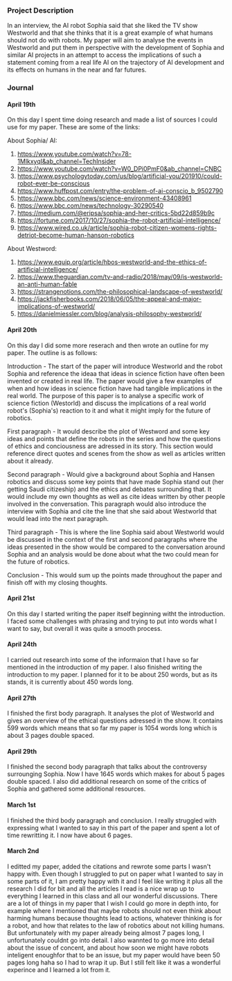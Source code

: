 ### Project Description

In an interview, the AI robot Sophia said that she liked the TV show Westworld and that she thinks that it is a great example of what humans should not do with robots. My paper will aim to analyse the events in Westworld and put them in perspective with the development of Sophia and similar AI projects in an attempt to access the implications of such a statement coming from a real life AI on the trajectory of AI development and its effects on humans in the near and far futures.  

### Journal 

#### April 19th

On this day I spent time doing research and made a list of sources I could use for my paper. These are some of the links:

About Sophia/ AI:

1) https://www.youtube.com/watch?v=78-1MlkxyqI&ab_channel=TechInsider
2) https://www.youtube.com/watch?v=W0_DPi0PmF0&ab_channel=CNBC
3) https://www.psychologytoday.com/us/blog/artificial-you/201910/could-robot-ever-be-conscious
4) https://www.huffpost.com/entry/the-problem-of-ai-conscio_b_9502790
5) https://www.bbc.com/news/science-environment-43408961
6) https://www.bbc.com/news/technology-30290540
7) https://medium.com/@eripsa/sophia-and-her-critics-5bd22d859b9c
8) https://fortune.com/2017/10/27/sophia-the-robot-artificial-intelligence/
9) https://www.wired.co.uk/article/sophia-robot-citizen-womens-rights-detriot-become-human-hanson-robotics


About Westword:

1) https://www.equip.org/article/hbos-westworld-and-the-ethics-of-artificial-intelligence/
2) https://www.theguardian.com/tv-and-radio/2018/may/09/is-westworld-an-anti-human-fable
3) https://strangenotions.com/the-philosophical-landscape-of-westworld/
4) https://jackfisherbooks.com/2018/06/05/the-appeal-and-major-implications-of-westworld/
5) https://danielmiessler.com/blog/analysis-philosophy-westworld/



#### April 20th

On this day I did some more reserach and then wrote an outline for my paper. The outline is as follows:

Introduction - The start of the paper will introduce Westworld and the robot Sophia and reference the ideaa that ideas in science fiction have often been invented or created in real life. The paper would give a few examples of when and how ideas in science fiction have had tangible implications in the real world. The purpose of this paper is to analyse a specific work of science fiction (Westorld) and discuss the implications of a real world robot's (Sophia's) reaction to it and what it might imply for the future of robotics. 


First paragraph - It would describe the plot of Westword and some key ideas and points that define the robots in the series and how the questions of ethics and conciousness are adressed in its story. This section would reference direct quotes and scenes from the show as well as articles written about it already. 

Second paragraph - Would give a background about Sophia and Hansen robotics and discuss some key points that have made Sophia stand out (her getting Saudi citizeship) and the ethics and debates surrounding that. It would include my own thoughts as well as cite ideas written by other people involved in the conversation. This paragraph would also introduce the interview with Sophia and cite the line that she said about Westworld that would lead into the next paragraph. 

Third paragraph - This is where the line Sophia said about Westworld would be discussed in the context of the first and second paragraphs where the ideas presented in the show would be compared to the conversation around Sophia and an analysis would be done about what the two could mean for the future of robotics.

Conclusion - This would sum up the points made throughout the paper and finish off with my closing thoughts. 


#### April 21st

On this day I started writing the paper itself beginning witht the introduction. I faced some challenges with phrasing and trying to put into words what I want to say, but overall it was quite a smooth process. 

#### April 24th

I carried out research into some of the informaion that I have so far mentioned in the introduction of my paper. I also finished writing the introduction to my paper. I planned for it to be about 250 words, but as its stands, it is currently about 450 words long. 

#### April 27th 

I finished the first body paragraph. It analyses the plot of Westworld and gives an overview of the ethical questions adressed in the show. It contains 599 words which means that so far my paper is 1054 words long which is about 3 pages double spaced. 

#### April 29th 

I finished the second body paragraph that talks about the controversy surrounging Sophia. Now I have 1645 words which makes for about 5 pages double spaced. I also did additional research on some of the critics of Sophia and gathered some additional resources.

#### March 1st

I finished the third body paragraph and conclusion. I really struggled with expressing what I wanted to say in this part of the paper and spent a lot of time rewritting it. I now have about 6 pages. 

#### March 2nd 

I editted my paper, added the citations and rewrote some parts I wasn't happy with. Even though I struggled to put on paper what I wanted to say in some parts of it, I am pretty happy with it and I feel like writing it plus all the research I did for bit and all the articles I read is a nice wrap up to everything I learned in this class and all our wonderful discussions. There are a lot of things in my paper that I wish I could go more in depth into, for example where I mentioned that maybe robots should not even think about harming humans because thoughts lead to actions, whatever thinking is for a robot, and how that relates to the law of robotics about not killing humans. But unfortunately with my paper already being almost 7 pages long, I unfortunately couldnt go into detail. I also wannted to go more into detail about the issue of concent, and about how soon we might have robots inteligent enoughfor that to be an issue, but my paper would have been 50 pages long haha so I had to wrap it up. But I still felt like it was a wonderful experince and I learned a lot from it. 

